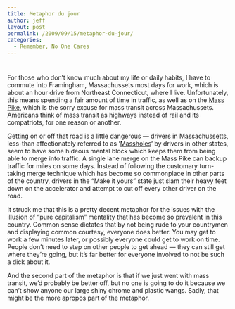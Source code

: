 ```yaml
---
title: Metaphor du jour
author: jeff
layout: post
permalink: /2009/09/15/metaphor-du-jour/
categories:
  - Remember, No One Cares
---
```

# 

For those who don’t know much about my life or daily habits, I have to commute into Framingham, Massachussets most days for work, which is about an hour drive from Northeast Connecticut, where I live. Unfortunately, this means spending a fair amount of time in traffic, as well as on the [Mass Pike][1], which is the sorry excuse for mass transit across Massachussets. Americans think of mass transit as highways instead of rail and its compatriots, for one reason or another.

 [1]: http://www.masspike.com/

Getting on or off that road is a little dangerous — drivers in Massachussetts, less-than affectionately referred to as ‘[Massholes][2]‘ by drivers in other states, seem to have some hideous mental block which keeps them from being able to merge into traffic. A single lane merge on the Mass Pike can backup traffic for miles on some days. Instead of following the customary turn-taking merge technique which has become so commonplace in other parts of the country, drivers in the “Make it yours” state just slam their heavy feet down on the accelerator and attempt to cut off every other driver on the road.

 [2]: http://www.masshole.com/

It struck me that this is a pretty decent metaphor for the issues with the illusion of “pure capitalism” mentality that has become so prevalent in this country. Common sense dictates that by not being rude to your countrymen and displaying common courtesy, everyone does better. You may get to work a few minutes later, or possibly everyone could get to work on time. People don’t need to step on other people to get ahead — they can still get where they’re going, but it’s far better for everyone involved to not be such a dick about it.

And the second part of the metaphor is that if we just went with mass transit, we’d probably be better off, but no one is going to do it because we can’t show anyone our large shiny chrome and plastic wangs. Sadly, that might be the more apropos part of the metaphor.